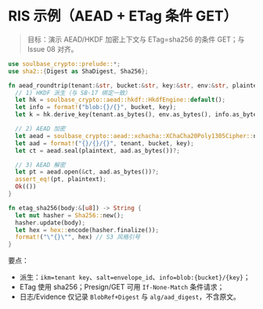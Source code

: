 # RIS 示例（AEAD + ETag 条件 GET）

> 目标：演示 AEAD/HKDF 加密上下文与 ETag=sha256 的条件 GET；与 Issue 08 对齐。

```rust
use soulbase_crypto::prelude::*;
use sha2::{Digest as ShaDigest, Sha256};

fn aead_roundtrip(tenant:&str, bucket:&str, key:&str, env:&str, plaintext:&[u8]) -> Result<(), CryptoError> {
  // 1) HKDF 派生（与 SB‑17 绑定一致）
  let hk = soulbase_crypto::aead::hkdf::HkdfEngine::default();
  let info = format!("blob:{}/{}", bucket, key);
  let k = hk.derive_key(tenant.as_bytes(), env.as_bytes(), info.as_bytes());

  // 2) AEAD 加密
  let aead = soulbase_crypto::aead::xchacha::XChaCha20Poly1305Cipher::new(&k);
  let aad = format!("{}/{}/{}", tenant, bucket, key);
  let ct = aead.seal(plaintext, aad.as_bytes())?;

  // 3) AEAD 解密
  let pt = aead.open(&ct, aad.as_bytes())?;
  assert_eq!(pt, plaintext);
  Ok(())
}

fn etag_sha256(body:&[u8]) -> String {
  let mut hasher = Sha256::new();
  hasher.update(body);
  let hex = hex::encode(hasher.finalize());
  format!("\"{}\"", hex) // S3 风格引号
}
```

要点：
- 派生：`ikm=tenant key`、`salt=envelope_id`、`info=blob:{bucket}/{key}`；
- ETag 使用 sha256；Presign/GET 可用 `If-None-Match` 条件请求；
- 日志/Evidence 仅记录 `BlobRef+Digest` 与 `alg/aad_digest`，不含原文。
